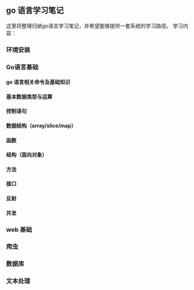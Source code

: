 ## go 语言学习笔记
这里将整理归纳go语言学习笔记，并希望能够提供一套系统的学习路径。
学习内容：
### 环境安装
### Go语言基础
#### go 语言相关命令及基础知识
#### 基本数据类型与运算
#### 控制语句
#### 数据结构（array/slice/map）
#### 函数
#### 结构（面向对象）
#### 方法
#### 接口
#### 反射
#### 并发
### web 基础
### 爬虫 
### 数据库
### 文本处理